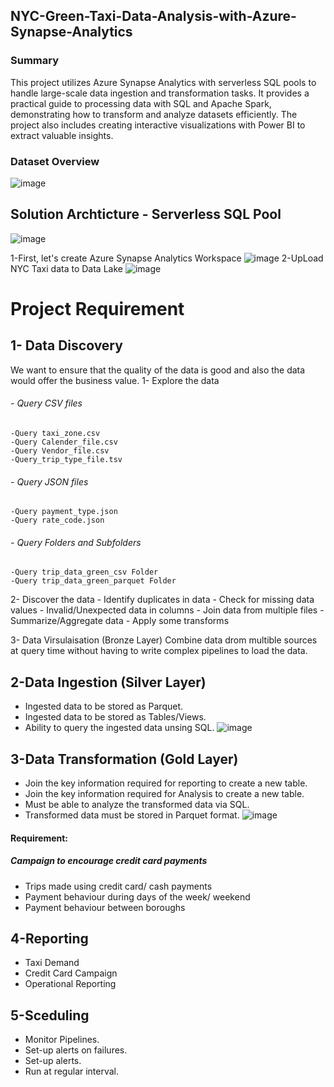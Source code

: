 ## NYC-Green-Taxi-Data-Analysis-with-Azure-Synapse-Analytics

### Summary
This project utilizes Azure Synapse Analytics with serverless SQL pools to handle large-scale data ingestion and transformation tasks. It provides a practical guide to processing data with SQL and Apache Spark, demonstrating how to transform and analyze datasets efficiently. The project also includes creating interactive visualizations with Power BI to extract valuable insights.

### Dataset Overview
![image](https://github.com/user-attachments/assets/25c4244a-7520-4c3a-8bd0-1ec4042b81cc)

## Solution Archticture - Serverless SQL Pool
![image](https://github.com/user-attachments/assets/e4523932-75f9-4c02-9552-b6e2d111a237)
 
1-First, let's create Azure Synapse Analytics Workspace
![image](https://github.com/user-attachments/assets/d64631ff-f0b5-4458-843d-e4e4cae69b14)
2-UpLoad NYC Taxi data to Data Lake
![image](https://github.com/user-attachments/assets/3cbb656b-a2b7-45c2-8c04-cfbcd9b899ac)
  

# Project Requirement
## 1- Data Discovery
We want to ensure that the quality of the data is good and also the data would offer the business value.
1- Explore the data
  ###### - Query CSV files
    -Query taxi_zone.csv 
    -Query Calender_file.csv
    -Query Vendor_file.csv
    -Query_trip_type_file.tsv
  ###### - Query JSON files
    -Query payment_type.json 
    -Query rate_code.json
  ###### - Query Folders and Subfolders
    -Query trip_data_green_csv Folder
    -Query trip_data_green_parquet Folder
    
   2- Discover the data
     - Identify duplicates in data
     - Check for missing data values
     - Invalid/Unexpected data in columns
     - Join data from multiple files
     - Summarize/Aggregate data
     - Apply some transforms
     
   3- Data Virsulaisation (Bronze Layer)
    Combine data drom multible sources at query time without having to write complex pipelines to load the data.
     
## 2-Data Ingestion (Silver Layer)
- Ingested data to be stored as Parquet.
- Ingested data to be stored as Tables/Views.
- Ability to query the ingested data unsing SQL.
![image](https://github.com/user-attachments/assets/8b5d4fe0-b9a8-48c0-b0e2-f0cb1adc3b08)


## 3-Data Transformation (Gold Layer)
- Join the key information required for reporting to create a new table.
- Join the key information required for Analysis to create a new table.
- Must be able to analyze the transformed data via SQL.
- Transformed data must be stored in Parquet format.
  ![image](https://github.com/user-attachments/assets/6eeb9227-6acc-415c-ae0c-209f7a5c4607)

#### Requirement:
##### Campaign to encourage credit card payments
  - Trips made using credit card/ cash payments
  - Payment behaviour during days of the week/ weekend
  - Payment behaviour between boroughs


## 4-Reporting
- Taxi Demand
- Credit Card Campaign
- Operational Reporting

## 5-Sceduling
- Monitor Pipelines.
- Set-up alerts on failures.
- Set-up alerts.
- Run at regular interval.


